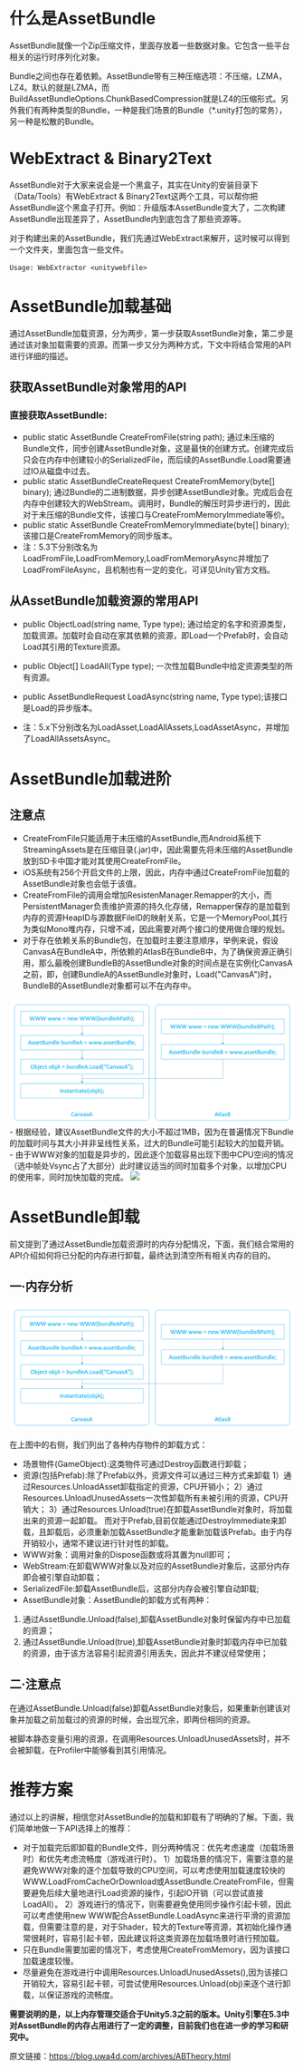 # 什么是AssetBundle

AssetBundle就像一个Zip压缩文件，里面存放着一些数据对象。它包含一些平台相关的运行时序列化对象。

Bundle之间也存在着依赖。AssetBundle带有三种压缩选项：不压缩，LZMA，LZ4。默认的就是LZMA，而BuildAssetBundleOptions.ChunkBasedCompression就是LZ4的压缩形式。另外我们有两种类型的Bundle，一种是我们场景的Bundle（*.unity打包的常务），另一种是松散的Bundle。

# WebExtract & Binary2Text

AssetBundle对于大家来说会是一个黑盒子，其实在Unity的安装目录下（Data/Tools）有WebExtract & Binary2Text这两个工具，可以帮你把AssetBundle这个黑盒子打开。例如：升级版本AssetBundle变大了，二次构建AssetBundle出现差异了，AssetBundle内到底包含了那些资源等。

对于构建出来的AssetBundle，我们先通过WebExtract来解开，这时候可以得到一个文件夹，里面包含一些文件。

    Usage: WebExtractor <unitywebfile>

# AssetBundle加载基础
通过AssetBundle加载资源，分为两步，第一步获取AssetBundle对象，第二步是通过该对象加载需要的资源。而第一步又分为两种方式，下文中将结合常用的API进行详细的描述。
## 获取AssetBundle对象常用的API

### 直接获取AssetBundle:
- public static AssetBundle CreateFromFile(string path);
通过未压缩的Bundle文件，同步创建AssetBundle对象，这是最快的创建方式。创建完成后只会在内存中创建较小的SerializedFile，而后续的AssetBundle.Load需要通过IO从磁盘中过去。
- public static AssetBundleCreateRequest CreateFromMemory(byte[] binary);
通过Bundle的二进制数据，异步创建AssetBundle对象。完成后会在内存中创建较大的WebStream。调用时，Bundle的解压时异步进行的，因此对于未压缩的Bundle文件，该接口与CreateFromMemoryImmediate等价。
- public static AssetBundle CreateFromMemoryImmediate(byte[] binary);
该接口是CreateFromMemory的同步版本。
- 注：5.3下分别改名为LoadFromFile,LoadFromMemory,LoadFromMemoryAsync并增加了LoadFromFileAsync，且机制也有一定的变化，可详见Unity官方文档。

## 从AssetBundle加载资源的常用API
- public ObjectLoad(string name, Type type);
通过给定的名字和资源类型，加载资源。加载时会自动在家其依赖的资源，即Load一个Prefab时，会自动Load其引用的Texture资源。
- public Object[] LoadAll(Type type);
一次性加载Bundle中给定资源类型的所有资源。
- public AssetBundleRequest LoadAsync(string name, Type type);该接口是Load的异步版本。

- 注：5.x下分别改名为LoadAsset,LoadAllAssets,LoadAssetAsync，并增加了LoadAllAssetsAsync。

# AssetBundle加载进阶
## 注意点

- CreateFromFile只能适用于未压缩的AssetBundle,而Android系统下StreamingAssets是在压缩目录(.jar)中，因此需要先将未压缩的AssetBundle放到SD卡中国才能对其使用CreateFromFile。
- iOS系统有256个开启文件的上限，因此，内存中通过CreateFromFile加载的AssetBundle对象也会低于该值。
- CreateFromFile的调用会增加ResistenManager.Remapper的大小，而PersistentManager负责维护资源的持久化存储，Remapper保存的是加载到内存的资源HeapID与源数据FileID的映射关系，它是一个MemoryPool,其行为类似Mono堆内存，只增不减，因此需要对两个接口的使用做合理的规划。
- 对于存在依赖关系的Bundle包，在加载时主要注意顺序，举例来说，假设CanvasA在BundleA中，所依赖的AtlasB在BundleB中，为了确保资源正确引用，那么最晚创建BundleB的AssetBundle对象的时间点是在实例化CanvasA之前，即，创建BundleA的AssetBundle对象时，Load("CanvasA")时，BundleB的AssetBundle对象都可以不在内存中。
<img src="dependbundle.png">
- 根据经验，建议AssetBundle文件的大小不超过1MB，因为在普遍情况下Bundle的加载时间与其大小并非呈线性关系，过大的Bundle可能引起较大的加载开销。
- 由于WWW对象的加载是异步的，因此逐个加载容易出现下图中CPU空间的情况（选中帧处Vsync占了大部分）此时建议适当的同时加载多个对象，以增加CPU的使用率，同时加快加载的完成。
<img src="/2017/10/02/ABTheory/dependbundle.png">

# AssetBundle卸载
前文提到了通过AssetBundle加载资源时的内存分配情况，下面，我们结合常用的API介绍如何将已分配的内存进行卸载，最终达到清空所有相关内存的目的。
## 一·内存分析
<img src="dependbundle.png">

在上图中的右侧，我们列出了各种内存物件的卸载方式：

- 场景物件(GameObject):这类物件可通过Destroy函数进行卸载；
- 资源(包括Prefab):除了Prefab以外，资源文件可以通过三种方式来卸载
1）通过Resources.UnloadAsset卸载指定的资源，CPU开销小；
2）通过Resources.UnloadUnusedAssets一次性卸载所有未被引用的资源，CPU开销大；
3）通过Resources.Unload(true)在卸载AssetBundle对象时，将加载出来的资源一起卸载。
而对于Prefab,目前仅能通过DestroyImmediate来卸载，且卸载后，必须重新加载AssetBundle才能重新加载该Prefab。由于内存开销较小，通常不建议进行针对性的卸载。
- WWW对象：调用对象的Dispose函数或将其置为null即可；
- WebStream:在卸载WWW对象以及对应的AssetBundle对象后，这部分内存即会被引擎自动卸载；
- SerializedFile:卸载AssetBundle后，这部分内存会被引擎自动卸载;
- AssetBundle对象：AssetBundle的卸载方式有两种：
1. 通过AssetBundle.Unload(false),卸载AssetBundle对象时保留内存中已加载的资源；
2. 通过AssetBundle.Unload(true),卸载AssetBundle对象时卸载内存中已加载的资源，由于该方法容易引起资源引用丢失，因此并不建议经常使用；

## 二·注意点

在通过AssetBundle.Unload(false)卸载AssetBundle对象后，如果重新创建该对象并加载之前加载过的资源的时候，会出现冗余，即两份相同的资源。

被脚本静态变量引用的资源，在调用Resources.UnloadUnusedAssets时，并不会被卸载，在Profiler中能够看到其引用情况。
# 推荐方案
通过以上的讲解，相信您对AssetBundle的加载和卸载有了明确的了解。下面，我们简单地做一下API选择上的推荐：

- 对于加载完后即卸载的Bundle文件，则分两种情况：优先考虑速度（加载场景时）和优先考虑流畅度（游戏进行时）。
1）加载场景的情况下，需要注意的是避免WWW对象的逐个加载导致的CPU空间，可以考虑使用加载速度较快的WWW.LoadFromCacheOrDownload或AssetBundle.CreateFromFile，但需要避免后续大量地进行Load资源的操作，引起IO开销（可以尝试直接LoadAll）。
2）游戏进行的情况下，则需要避免使用同步操作引起卡顿，因此可以考虑使用new WWW配合AssetBundle.LoadAsync来进行平滑的资源加载，但需要注意的是，对于Shader，较大的Texture等资源，其初始化操作通常很耗时，容易引起卡顿，因此建议将这类资源在加载场景时进行预加载。
- 只在Bundle需要加密的情况下，考虑使用CreateFromMemory，因为该接口加载速度较慢。
- 尽量避免在游戏进行中调用Resources.UnloadUnusedAssets(),因为该接口开销较大，容易引起卡顿，可尝试使用Resources.Unload(obj)来逐个进行卸载，以保证游戏的流畅度。

**需要说明的是，以上内存管理交适合于Unity5.3之前的版本。Unity引擎在5.3中对AssetBundle的内存占用进行了一定的调整，目前我们也在进一步的学习和研究中。**

原文链接：https://blog.uwa4d.com/archives/ABTheory.html